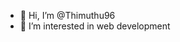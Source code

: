 - 👋 Hi, I’m @Thimuthu96
- 👀 I’m interested in web development

<!---
Thimuthu96/Thimuthu96 is a ✨ special ✨ repository because its `README.md` (this file) appears on your GitHub profile.
You can click the Preview link to take a look at your changes.
--->
